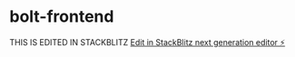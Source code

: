 # bolt-frontend
THIS IS EDITED IN STACKBLITZ
[Edit in StackBlitz next generation editor ⚡️](https://stackblitz.com/~/github.com/arbi-dev/bolt-frontend)